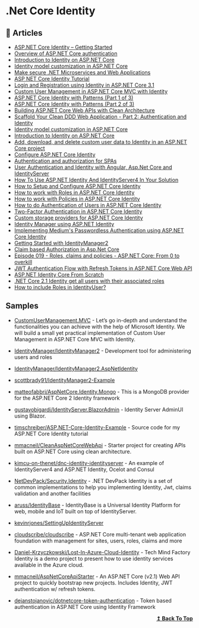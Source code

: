 
# .Net Core Identity

## 📝 Articles

- [ASP.NET Core Identity – Getting Started](https://procodeguide.com/programming/asp-net-core-identity/)
- [Overview of ASP.NET Core authentication](https://docs.microsoft.com/en-us/aspnet/core/security/authentication/)
- [Introduction to Identity on ASP.NET Core](https://docs.microsoft.com/en-us/aspnet/core/security/authentication/identity)
- [Identity model customization in ASP.NET Core](https://docs.microsoft.com/en-us/aspnet/core/security/authentication/customize-identity-model)
- [Make secure .NET Microservices and Web Applications](https://docs.microsoft.com/en-us/dotnet/architecture/microservices/secure-net-microservices-web-applications/)
- [ASP NET Core Identity Tutorial](https://www.tektutorialshub.com/asp-net-core/asp-net-core-identity-tutorial/)
- [Login and Registration using Identity in ASP.NET Core 3.1](https://www.freecodespot.com/blog/asp-net-core-identity/)
- [Custom User Management in ASP.NET Core MVC with Identity](https://codewithmukesh.com/blog/user-management-in-aspnet-core-mvc/)
- [ASP.NET Core Identity with Patterns (Part 1 of 3)](https://timschreiber.com/2018/05/07/aspnet-core-identity-with-patterns/)
- [ASP.NET Core Identity with Patterns (Part 2 of 3)](https://timschreiber.com/2018/05/07/aspnet-core-identity-with-patterns-2/)
- [Building ASP.NET Core Web APIs with Clean Architecture](https://fullstackmark.com/post/18/building-aspnet-core-web-apis-with-clean-architecture)
- [Scaffold Your Clean DDD Web Application - Part 2: Authentication and Identity](https://blog.jacobsdata.com/2020/09/15/scaffold-your-clean-ddd-web-application-part-2-authentication-and-identity)
- [Identity model customization in ASP.NET Core](https://docs.microsoft.com/en-us/aspnet/core/security/authentication/customize-identity-model)
- [Introduction to Identity on ASP.NET Core](https://docs.microsoft.com/en-us/aspnet/core/security/authentication/identity)
- [Add, download, and delete custom user data to Identity in an ASP.NET Core project](https://docs.microsoft.com/en-us/aspnet/core/security/authentication/add-user-data)
- [Configure ASP.NET Core Identity](https://docs.microsoft.com/en-us/aspnet/core/security/authentication/identity-configuration)
- [Authentication and authorization for SPAs](https://docs.microsoft.com/en-us/aspnet/core/security/authentication/identity-api-authorization)
- [User Authentication and Identity with Angular, Asp.Net Core and IdentityServer](https://fullstackmark.com/post/21/user-authentication-and-identity-with-angular-aspnet-core-and-identityserver)
- [How To Use ASP.NET Identity And IdentityServer4 In Your Solution](https://feras.blog/how-to-use-asp-net-identity-and-identityserver4-in-your-solution/)
- [How to Setup and Configure ASP.NET Core Identity](https://www.yogihosting.com/aspnet-core-identity-setup/)
- [How to work with Roles in ASP.NET Core Identity](https://www.yogihosting.com/aspnet-core-identity-roles/)
- [How to work with Policies in ASP.NET Core Identity](https://www.yogihosting.com/aspnet-core-identity-policies/)
- [How to do Authentication of Users in ASP.NET Core Identity](https://www.yogihosting.com/aspnet-core-identity-authentication/)
- [Two-Factor Authentication in ASP.NET Core Identity](https://www.yogihosting.com/aspnet-core-identity-two-factor-authentication/)
- [Custom storage providers for ASP.NET Core Identity](https://docs.microsoft.com/en-us/aspnet/core/security/authentication/identity-custom-storage-providers)
- [Identity Manager using ASP.NET Identity](https://www.scottbrady91.com/ASPNET-Identity/Identity-Manager-using-ASPNET-Identity)
- [Implementing Medium's Passwordless Authentication using ASP.NET Core Identity](https://www.scottbrady91.com/ASPNET-Identity/Implementing-Mediums-Passwordless-Authentication-using-ASPNET-Core-Identity)
- [Getting Started with IdentityManager2](https://www.scottbrady91.com/ASPNET-Identity/Getting-Started-with-IdentityManager2)
- [Claim based Authorization in Asp.Net Core](http://blog.geveo.com/Claim-based-authorization-ASP-core)
- [Episode 019 - Roles, claims and policies - ASP.NET Core: From 0 to overkill](https://blog.codingmilitia.com/2019/04/29/aspnet-019-from-zero-to-overkill-roles-claims-policies/)
- [JWT Authentication Flow with Refresh Tokens in ASP.NET Core Web API](https://fullstackmark.com/post/19/jwt-authentication-flow-with-refresh-tokens-in-aspnet-core-web-api)
- [ASP.NET Identity Core From Scratch](https://www.blinkingcaret.com/2016/11/30/asp-net-identity-core-from-scratch/)
- [.NET Core 2.1 Identity get all users with their associated roles](https://stackoverflow.com/questions/51004516/net-core-2-1-identity-get-all-users-with-their-associated-roles)
- [How to include Roles in IdentityUser?](https://github.com/aspnet/Identity/issues/1361#issuecomment-348863959)
## Samples

- [CustomUserManagement.MVC](https://github.com/iammukeshm/CustomUserManagement.MVC) - Let’s go in-depth and understand the functionalities you can achieve with the help of Microsoft Identity. We will build a small yet practical implementation of Custom User Management in ASP.NET Core MVC with Identity.

- [IdentityManager/IdentityManager2](https://github.com/IdentityManager/IdentityManager2) - Development tool for administering users and roles

- [IdentityManager/IdentityManager2.AspNetIdentity](https://github.com/IdentityManager/IdentityManager2.AspNetIdentity)

- [scottbrady91/IdentityManager2-Example](https://github.com/scottbrady91/IdentityManager2-Example)

- [matteofabbri/AspNetCore.Identity.Mongo](https://github.com/matteofabbri/AspNetCore.Identity.Mongo) - This is a MongoDB provider for the ASP.NET Core 2 Identity framework
	
- [gustavobigardi/IdentityServer.BlazorAdmin](https://github.com/gustavobigardi/IdentityServer.BlazorAdmin) - Identity Server AdminUI using Blazor.

- [timschreiber/ASP.NET-Core-Identity-Example](https://github.com/timschreiber/ASP.NET-Core-Identity-Example) - Source code for my ASP.NET Core Identity tutorial
	
- [mmacneil/CleanAspNetCoreWebApi](https://github.com/mmacneil/CleanAspNetCoreWebApi) - Starter project for creating APIs built on ASP.NET Core using clean architecture.
	
- [kimcu-on-thenet/dnc-identity-identityserver](https://github.com/kimcu-on-thenet/dnc-identity-identityserver) - An example of IdentityServer4 and ASP.NET Identity, Ocelot and Consul

- [NetDevPack/Security.Identity](https://github.com/NetDevPack/Security.Identity) - .NET DevPack Identity is a set of common implementations to help you implementing Identity, Jwt, claims validation and another facilities

- [aruss/IdentityBase](https://github.com/aruss/IdentityBase) - IdentityBase is a Universal Identity Platform for web, mobile and IoT built on top of IdentityServer.

- [kevinrjones/SettingUpIdentityServer](https://github.com/kevinrjones/SettingUpIdentityServer)

- [cloudscribe/cloudscribe](https://github.com/cloudscribe/cloudscribe) - ASP.NET Core multi-tenant web application foundation with management for sites, users, roles, claims and more

- [Daniel-Krzyczkowski/Lost-In-Azure-Cloud-Identity](https://github.com/Daniel-Krzyczkowski/Lost-In-Azure-Cloud-Identity) - Tech Mind Factory Identity is a demo project to present how to use identity services available in the Azure cloud.

- [mmacneil/AspNetCoreApiStarter](https://github.com/mmacneil/AspNetCoreApiStarter) - An ASP.NET Core (v2.1) Web API project to quickly bootstrap new projects. Includes Identity, JWT authentication w/ refresh tokens.

- [dejanstojanovic/dotnetcore-token-authentication](https://github.com/dejanstojanovic/dotnetcore-token-authentication) - Token based authentication in ASP.NET Core using Identity Framework

<div align="right">
  <b><a href="#contents">↥ Back To Top</a></b>
</div>
